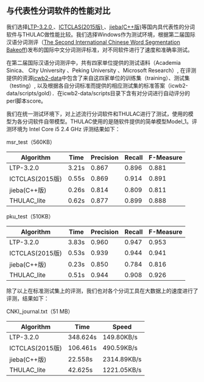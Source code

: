 ## 与代表性分词软件的性能对比

我们选择[LTP-3.2.0 ](https://github.com/HIT-SCIR/ltp)、[ICTCLAS(2015版) ](https://github.com/NLPIR-team/NLPIR/tree/master/NLPIR-ICTCLAS)、[jieba(C++版)](https://github.com/yanyiwu/cppjieba)等国内具代表性的分词软件与THULAC做性能比较。我们选择Windows作为测试环境，根据第二届国际汉语分词测评（[The Second International Chinese Word Segmentation Bakeoff](http://sighan.cs.uchicago.edu/bakeoff2005/))发布的国际中文分词测评标准，对不同软件进行了速度和准确率测试。

在第二届国际汉语分词测评中，共有四家单位提供的测试语料（Academia Sinica、 City University 、Peking University 、Microsoft Research）, 在评测提供的资源[icwb2-data](http://sighan.cs.uchicago.edu/bakeoff2005/)中包含了来自这四家单位的训练集（training）、测试集（testing）, 以及根据各自分词标准而提供的相应测试集的标准答案（icwb2-data/scripts/gold）．在icwb2-data/scripts目录下含有对分词进行自动评分的perl脚本score。

我们在统一测试环境下，对上述流行分词软件和THULAC进行了测试，使用的模型为各分词软件自带模型。THULAC使用的是随软件提供的简单模型Model_1。评测环境为 Intel Core i5 2.4 GHz 评测结果如下：

msr_test（560KB）

| Algorithm       | Time  | Precision | Recall | F-Measure |
| --------------- | ----- | --------- | ------ | --------- |
| LTP-3.2.0       | 3.21s | 0.867     | 0.896  | 0.881     |
| ICTCLAS(2015版) | 0.55s | 0.869     | 0.914  | 0.891     |
| jieba(C++版)    | 0.26s | 0.814     | 0.809  | 0.811     |
| THULAC_lite     | 0.62s | 0.877     | 0.899  | 0.888     |

pku_test（510KB）

| Algorithm       | Time  | Precision | Recall | F-Measure |
| --------------- | ----- | --------- | ------ | --------- |
| LTP-3.2.0       | 3.83s | 0.960     | 0.947  | 0.953     |
| ICTCLAS(2015版) | 0.53s | 0.939     | 0.944  | 0.941     |
| jieba(C++版)    | 0.23s | 0.850     | 0.784  | 0.816     |
| THULAC_lite     | 0.51s | 0.944     | 0.908  | 0.926     |

除了以上在标准测试集上的评测，我们也对各个分词工具在大数据上的速度进行了评测，结果如下：

CNKI_journal.txt（51 MB）

| Algorithm       | Time     | Speed       |
| --------------- | -------- | ----------- |
| LTP-3.2.0       | 348.624s | 149.80KB/s  |
| ICTCLAS(2015版) | 106.461s | 490.59KB/s  |
| jieba(C++版)    | 22.558s  | 2314.89KB/s |
| THULAC_lite     | 42.625s  | 1221.05KB/s |